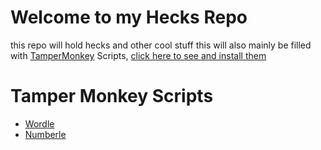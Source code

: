 # Welcome to my Hecks Repo
this repo will hold hecks and  other cool stuff
this will also mainly be filled with [TamperMonkey](https://tampermonkey.net) Scripts, [click here to see and install them](#tamper-monkey-scripts)

# Tamper Monkey Scripts
 - [Wordle](https://raw.githubusercontent.com/CoopPlayzz/tampermonkeyhecks/main/wordle/heck.user.js)
 - [Numberle](https://raw.githubusercontent.com/CoopPlayzz/tampermonkeyhecks/main/numberle/heck.user.js)
